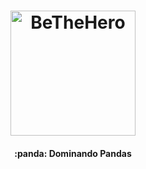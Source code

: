 # 
<h1 align="center">
    <img alt="BeTheHero" title="#delicinha" src="https://github.com/luisERH/Dominando-Pandas/blob/master/assets/pandas.png" width="200px" />
</h1>
<h4 align="center">
  :panda: Dominando Pandas
</h4>

